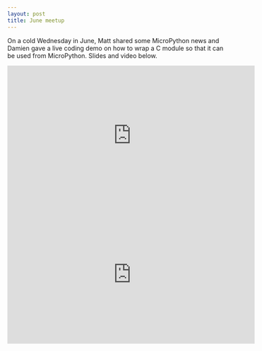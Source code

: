 ```yaml
---
layout: post
title: June meetup
---
```


On a cold Wednesday in June, Matt shared some MicroPython news and Damien gave a live coding demo on how to wrap a C module so that it can be used from MicroPython. Slides and video below.

<iframe src="https://docs.google.com/presentation/d/e/2PACX-1vSg-GvFIP4YldQVowZes7uIndxVFZyjoKpX1DFqLDuvjUeE0YWTfrVfSDJM_jB3B-XfGm6Ih7pK8997/embed?start=false&loop=false&delayms=10000" frameborder="0" width="560" height="315" allowfullscreen="true" mozallowfullscreen="true" webkitallowfullscreen="true"></iframe>

<iframe width="560" height="315" src="https://www.youtube.com/embed/tqvn_JFdLDY?showinfo=0" frameborder="0" allow="autoplay; encrypted-media" allowfullscreen></iframe>
